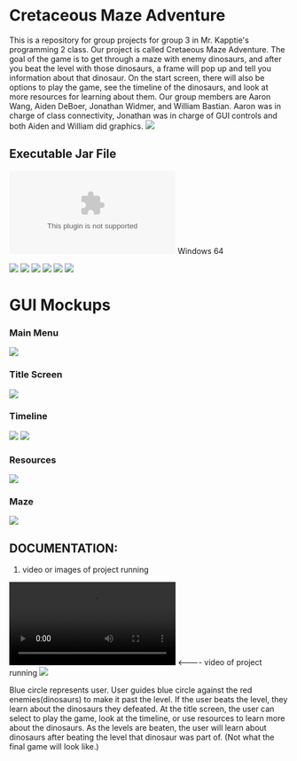 # Cretaceous Maze Adventure
This is a repository for group projects for group 3 in Mr. Kapptie's programming 2 class. Our project is called Cretaeous Maze Adventure. The goal of the game is to get through a maze with enemy dinosaurs, and after you beat the level with those dinosaurs, a frame will pop up and tell you information about that dinosaur. On the start screen, there will also be options to play the game, see the timeline of the dinosaurs, and look at more resources for learning about them. Our group members are Aaron Wang, Aiden DeBoer, Jonathan Widmer, and William Bastian. Aaron was in charge of class connectivity, Jonathan was in charge of GUI controls and both Aiden and William did graphics.
![](logo/repositorypic.PNG)

## Executable Jar File
![Executable Jar File](https://github.com/jonathanwidmer/programmingroupproject/raw/main/application.windows64/application.windows64.zip) Windows 64

![](logo/classdiagram.png)
![](logo/projectimage.JPG)
![](logo/projectimage2.JPG)
![](logo/projectimage3.JPG)
![](logo/triceratops1.png)
![](logo/brachiosaurus.png)

# GUI Mockups
### Main Menu
![](https://github.com/jonathanwidmer/programmingroupproject/blob/main/Exports/StartScreen.png?raw=true)
### Title Screen
![](https://github.com/jonathanwidmer/programmingroupproject/blob/main/Exports/TitleScreen.png?raw=true)
### Timeline
![](https://github.com/jonathanwidmer/programmingroupproject/blob/main/Exports/TimelineTimeline.png?raw=true)
![](https://github.com/jonathanwidmer/programmingroupproject/blob/main/Exports/MazeTimeline.png?raw=true)
### Resources
![](https://github.com/jonathanwidmer/programmingroupproject/blob/main/Exports/Resources.png?raw=true)
### Maze
![](https://github.com/jonathanwidmer/programmingroupproject/blob/main/Exports/MazeMaze.png?raw=true)

## DOCUMENTATION:
1. video or images of project running

![Final Project Video](https://github.com/jonathanwidmer/programmingroupproject/raw/main/finalprojectvideo.mp4)
<---- video of project running
![](logo/levelone.JPG)

Blue circle represents user. User guides blue circle against the red enemies(dinosaurs) to make it past the level.
If the user beats the level, they learn about the dinosaurs they defeated. At the title screen, the user can select to play the game, look at the timeline, or use resources to learn more about the dinosaurs. As the levels are beaten, the user will learn about dinosaurs after beating the level that dinosaur was part of. (Not what the final game will look like.)
